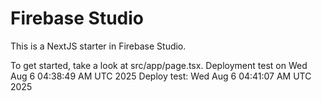 # Firebase Studio

This is a NextJS starter in Firebase Studio.

To get started, take a look at src/app/page.tsx.
Deployment test on Wed Aug  6 04:38:49 AM UTC 2025
Deploy test: Wed Aug  6 04:41:07 AM UTC 2025
